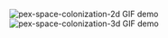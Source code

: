 ![pex-space-colonization-2d GIF demo](http://imgur.com/gneCF7G.gif)
![pex-space-colonization-3d GIF demo](http://imgur.com/D1tjDGK.gif)

